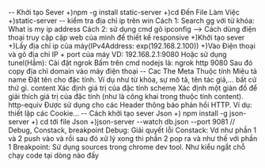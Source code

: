 -- Khởi tạo Sever 
+)npm -g install static-server
+)cd Đến File Làm Việc
+)static-server
-- kiểm tra địa chỉ ip trên win
Cách 1: Search gg với từ khóa: What is my ip address
Cách 2: sử dụng cmd gõ ipconfig
--> Cách dùng điện thoại truy cập cập web của mình để thiết kế responsive
+)Khởi tạo sever
+)Lấy địa chỉ ip của máy(IPv4Address: exp(192.168.2.100))
+)Vào Điện thoại và gõ địa chỉ IP + port của máy VD: 192.168.2.1:9080
Hoặc sử dụng tunel(Hầm):
Cài đặt ngrok
Bấm trên cmd nodejs là: ngrok http 9080
Sau đó copy địa chỉ domain vào máy điện thoại
-- Cac The Meta
Thuộc tính	Miêu tả
name	    Đặt tên cho đặc tính. Ví dụ như từ khóa, sự mô tả, tên tác giả,… bất cứ thứ gì.
content	    Xác định giá trị của đặc tính
scheme	    Xác định một giản đồ để giải thích giá trị của đặc tính (như là công khai trong thuộc tính content).
http-equiv	Được sử dụng cho các Header thông báo phản hồi HTTP. Ví dụ: thiết lập các Cookie...
-- Cách khởi tạo sever Json
+) npm install -g json-server
+) cd tới file Json
+)json-server --watch db.json --port 9081
// Debug, Constack, breakpoint
Debug: Giải quyết lỗi
Constack: Vd như phần 1 và 2 push vào và rồi sau đó xử lý xong thì phần 2 pop ra và như thế với phần 1
Breakpoint: Sử dụng sources trong chrome dev tool. Như kiểu ngắt chỗ chạy code tại dòng nào đấy
